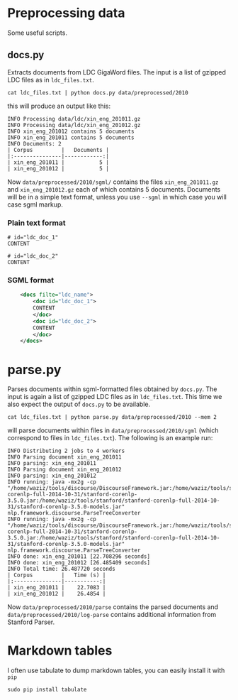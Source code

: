 # Preprocessing data

Some useful scripts.


## docs.py

Extracts documents from LDC GigaWord files.
The input is a list of gzipped LDC files as in `ldc_files.txt`.


    cat ldc_files.txt | python docs.py data/preprocessed/2010 


this will produce an output like this:

    INFO Processing data/ldc/xin_eng_201011.gz
    INFO Processing data/ldc/xin_eng_201012.gz
    INFO xin_eng_201012 contains 5 documents
    INFO xin_eng_201011 contains 5 documents
    INFO Documents: 2
    | Corpus         |   Documents |
    |:---------------|------------:|
    | xin_eng_201011 |           5 |
    | xin_eng_201012 |           5 |


Now `data/preprocessed/2010/sgml/` contains the files `xin_eng_201011.gz` and `xin_eng_201012.gz` each of which contains 5 documents.
Documents will be in a simple text format, unless you use `--sgml` in which case you will case sgml markup.

### Plain text format

``` text
# id="ldc_doc_1"
CONTENT

# id="ldc_doc_2"
CONTENT
```
    

### SGML format

``` xml
    <docs filte="ldc_name">
        <doc id="ldc_doc_1">
        CONTENT
        </doc>
        <doc id="ldc_doc_2">
        CONTENT
        </doc>
    </docs>
```

# parse.py

Parses documents within sgml-formatted files obtained by `docs.py`.
The input is again a list of gzipped LDC files as in `ldc_files.txt`.
This time we also expect the output of `docs.py` to be available.


    cat ldc_files.txt | python parse.py data/preprocessed/2010 --mem 2


will parse documents within files in `data/preprocessed/2010/sgml` (which correspond to files in `ldc_files.txt`).
The following is an example run:


    INFO Distributing 2 jobs to 4 workers
    INFO Parsing document xin_eng_201011
    INFO parsing: xin_eng_201011
    INFO Parsing document xin_eng_201012
    INFO parsing: xin_eng_201012
    INFO running: java -mx2g -cp "/home/waziz/tools/discourse/DiscourseFramework.jar:/home/waziz/tools/stanford/stanford-corenlp-full-2014-10-31/stanford-corenlp-3.5.0.jar:/home/waziz/tools/stanford/stanford-corenlp-full-2014-10-31/stanford-corenlp-3.5.0-models.jar" nlp.framework.discourse.ParseTreeConverter
    INFO running: java -mx2g -cp "/home/waziz/tools/discourse/DiscourseFramework.jar:/home/waziz/tools/stanford/stanford-corenlp-full-2014-10-31/stanford-corenlp-3.5.0.jar:/home/waziz/tools/stanford/stanford-corenlp-full-2014-10-31/stanford-corenlp-3.5.0-models.jar" nlp.framework.discourse.ParseTreeConverter
    INFO done: xin_eng_201011 [22.708296 seconds]
    INFO done: xin_eng_201012 [26.485409 seconds]
    INFO Total time: 26.487720 seconds
    | Corpus         |   Time (s) |
    |:---------------|-----------:|
    | xin_eng_201011 |    22.7083 |
    | xin_eng_201012 |    26.4854 |


Now `data/preprocessed/2010/parse` contains the parsed documents and `data/preprocessed/2010/log-parse` contains additional information from Stanford Parser.


# Markdown tables

I often use tabulate to dump markdown tables, you can easily install it with `pip`


    sudo pip install tabulate
